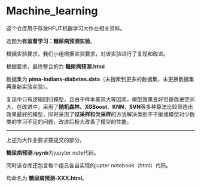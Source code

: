 # Machine_learning

这个仓库用于存放HFUT机器学习大作业相关资料。

选题为**有监督学习：糖尿病预测实验**。

根据实验要求，我们小组根据实验要求，对该实验进行了复现和改进。

根据要求，最终整合的为 **糖尿病预测.html**

数据集为 **pima-indians-diabetes.data**（未搜索到更多的数据集，未更换数据集再重新实验实验）。

复现中只有逻辑回归模型，且由于样本差异大等因素，模型效果良好但是改进空间大，在改进中，采用了**随机森林、XGBoost**、**KNN**、**SVN**等多种算法比较筛选出效果最好的模型，同时采用了**过采样和欠采样**的方法解决类别不平衡或模型对少数类的学习不足的问题，改进后极大改善了模型的性能。

------

上述为大作业要求要提交的部分。

**糖尿病预测.ipynb**为jupyter note代码。

同时该仓库还包含每个组员各自实现的jupter notebook（html）代码。

均命名为 **糖尿病预测-XXX.html**。



